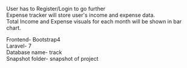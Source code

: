 User has to Register/Login to go further<br/>
Expense tracker will store user's income and expense data.<br/>
Total Income and Expense visuals for each month will be shown in bar chart.<br/>

Frontend- Bootstrap4<br/>
Laravel- 7<br/>
Database name- track<br/>
Snapshot folder- snapshot of project
